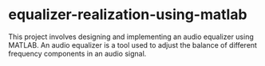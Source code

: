 # equalizer-realization-using-matlab
This project involves designing and implementing an audio equalizer using MATLAB. An audio equalizer is a tool used to adjust the balance of different frequency components in an audio signal.
